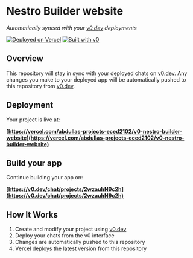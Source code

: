 # Nestro Builder website

*Automatically synced with your [v0.dev](https://v0.dev) deployments*

[![Deployed on Vercel](https://img.shields.io/badge/Deployed%20on-Vercel-black?style=for-the-badge&logo=vercel)](https://vercel.com/abdullas-projects-eced2102/v0-nestro-builder-website)
[![Built with v0](https://img.shields.io/badge/Built%20with-v0.dev-black?style=for-the-badge)](https://v0.dev/chat/projects/2wzauhN9c2h)

## Overview

This repository will stay in sync with your deployed chats on [v0.dev](https://v0.dev).
Any changes you make to your deployed app will be automatically pushed to this repository from [v0.dev](https://v0.dev).

## Deployment

Your project is live at:

**[https://vercel.com/abdullas-projects-eced2102/v0-nestro-builder-website](https://vercel.com/abdullas-projects-eced2102/v0-nestro-builder-website)**

## Build your app

Continue building your app on:

**[https://v0.dev/chat/projects/2wzauhN9c2h](https://v0.dev/chat/projects/2wzauhN9c2h)**

## How It Works

1. Create and modify your project using [v0.dev](https://v0.dev)
2. Deploy your chats from the v0 interface
3. Changes are automatically pushed to this repository
4. Vercel deploys the latest version from this repository
